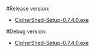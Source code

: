 #Release version:
* [CipherShed-Setup-0.7.4.0.exe](https://github.com/CipherShed/CipherShedBuilds/raw/v0.7.4.0-20151231/builds/be4dc698ffdc8d4414dbde838c2ddc7143c9dac2/pyeron%2Cjason/1451581628/src/Release/Setup%20Files/CipherShed-Setup-0.7.4.0.exe)

#Debug version:
* [CipherShed-Setup-0.7.4.0.exe](https://github.com/CipherShed/CipherShedBuilds/raw/v0.7.4.0-20151231/builds/be4dc698ffdc8d4414dbde838c2ddc7143c9dac2/pyeron%2Cjason/1451581628/src/Debug/Setup%20Files/CipherShed-Setup-0.7.4.0.exe)
